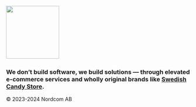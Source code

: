[<img src="https://nordcom.io/logo.svg" height="145" />](https://nordcom.io/)
<img height="4" width="100%" src="https://placehold.co/5/ED1E79/ED1E79.png"/>

### We don’t build software, we build solutions — through elevated e-commerce services and wholly original brands like [Swedish Candy Store](https://swedish-candy-store.com/).

© 2023-2024 Nordcom AB
<img height="4" width="100%" src="https://placehold.co/5/ED1E79/ED1E79.png"/>
